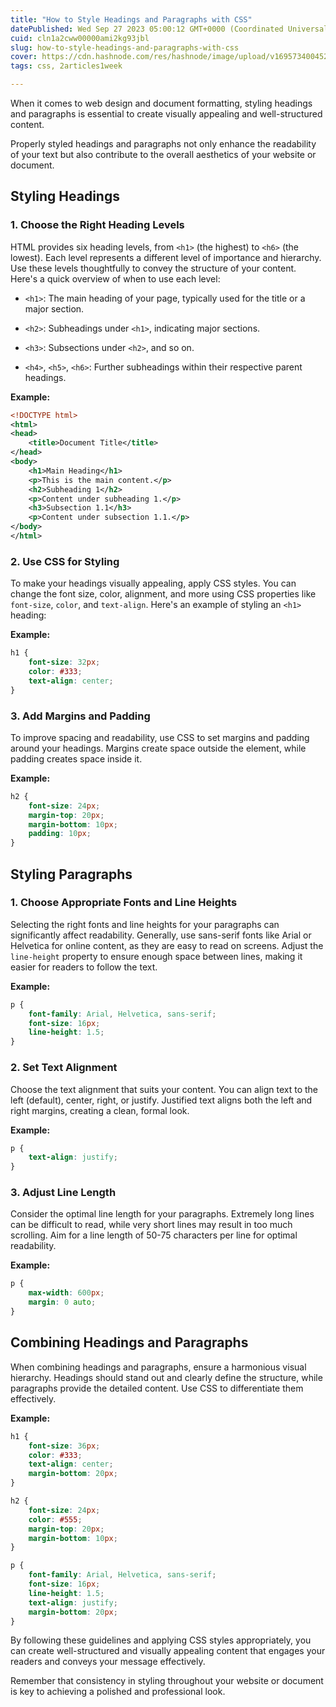 ```yaml
---
title: "How to Style Headings and Paragraphs with CSS"
datePublished: Wed Sep 27 2023 05:00:12 GMT+0000 (Coordinated Universal Time)
cuid: cln1a2cww00000ami2kg93jbl
slug: how-to-style-headings-and-paragraphs-with-css
cover: https://cdn.hashnode.com/res/hashnode/image/upload/v1695734004522/3aef15cc-a476-4824-9a15-99acabc0168b.jpeg
tags: css, 2articles1week

---
```


When it comes to web design and document formatting, styling headings and paragraphs is essential to create visually appealing and well-structured content.

Properly styled headings and paragraphs not only enhance the readability of your text but also contribute to the overall aesthetics of your website or document.

## Styling Headings

### 1\. Choose the Right Heading Levels

HTML provides six heading levels, from `<h1>` (the highest) to `<h6>` (the lowest). Each level represents a different level of importance and hierarchy. Use these levels thoughtfully to convey the structure of your content. Here's a quick overview of when to use each level:

* `<h1>`: The main heading of your page, typically used for the title or a major section.
    
* `<h2>`: Subheadings under `<h1>`, indicating major sections.
    
* `<h3>`: Subsections under `<h2>`, and so on.
    
* `<h4>`, `<h5>`, `<h6>`: Further subheadings within their respective parent headings.
    

**Example:**

```xml
<!DOCTYPE html>
<html>
<head>
    <title>Document Title</title>
</head>
<body>
    <h1>Main Heading</h1>
    <p>This is the main content.</p>
    <h2>Subheading 1</h2>
    <p>Content under subheading 1.</p>
    <h3>Subsection 1.1</h3>
    <p>Content under subsection 1.1.</p>
</body>
</html>
```

### 2\. Use CSS for Styling

To make your headings visually appealing, apply CSS styles. You can change the font size, color, alignment, and more using CSS properties like `font-size`, `color`, and `text-align`. Here's an example of styling an `<h1>` heading:

**Example:**

```css
h1 {
    font-size: 32px;
    color: #333;
    text-align: center;
}
```

### 3\. Add Margins and Padding

To improve spacing and readability, use CSS to set margins and padding around your headings. Margins create space outside the element, while padding creates space inside it.

**Example:**

```css
h2 {
    font-size: 24px;
    margin-top: 20px;
    margin-bottom: 10px;
    padding: 10px;
}
```

## Styling Paragraphs

### 1\. Choose Appropriate Fonts and Line Heights

Selecting the right fonts and line heights for your paragraphs can significantly affect readability. Generally, use sans-serif fonts like Arial or Helvetica for online content, as they are easy to read on screens. Adjust the `line-height` property to ensure enough space between lines, making it easier for readers to follow the text.

**Example:**

```css
p {
    font-family: Arial, Helvetica, sans-serif;
    font-size: 16px;
    line-height: 1.5;
}
```

### 2\. Set Text Alignment

Choose the text alignment that suits your content. You can align text to the left (default), center, right, or justify. Justified text aligns both the left and right margins, creating a clean, formal look.

**Example:**

```css
p {
    text-align: justify;
}
```

### 3\. Adjust Line Length

Consider the optimal line length for your paragraphs. Extremely long lines can be difficult to read, while very short lines may result in too much scrolling. Aim for a line length of 50-75 characters per line for optimal readability.

**Example:**

```css
p {
    max-width: 600px;
    margin: 0 auto;
}
```

## Combining Headings and Paragraphs

When combining headings and paragraphs, ensure a harmonious visual hierarchy. Headings should stand out and clearly define the structure, while paragraphs provide the detailed content. Use CSS to differentiate them effectively.

**Example:**

```css
h1 {
    font-size: 36px;
    color: #333;
    text-align: center;
    margin-bottom: 20px;
}

h2 {
    font-size: 24px;
    color: #555;
    margin-top: 20px;
    margin-bottom: 10px;
}

p {
    font-family: Arial, Helvetica, sans-serif;
    font-size: 16px;
    line-height: 1.5;
    text-align: justify;
    margin-bottom: 20px;
}
```

By following these guidelines and applying CSS styles appropriately, you can create well-structured and visually appealing content that engages your readers and conveys your message effectively.

Remember that consistency in styling throughout your website or document is key to achieving a polished and professional look.